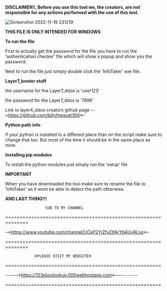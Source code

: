 **DISCLAIMER!!, Before you use this tool we, the creators, are not responsible for any actions performed with the use of this tool.**

![Screenshot 2022-11-19 231219](https://user-images.githubusercontent.com/117538886/202875157-b39f225f-5850-4d5d-9787-207a13229d22.jpg)

**THIS FILE IS ONLY INTENDED FOR WINDOWS**

**To run the file**

First to actually get the password for the file you have to run the 'authentication checker' file which will show a
popup and show you the password.

Next to run the file just simply double click the 'InfoTaker' exe file.

**Layer7_booter stuff**

the username for the Layer7_ddos is 'user123'

the password for the Layer7_ddos is '7896'

Link to layer4_ddos creators github page
-->https://github.com/billythegoat356<--

**Python path info**

if your python is installed to a different place than on the script make sure to change that too. But most of the time it should be in the same place as mine.

**Installing pip modules**

To install the python modules just simply run the 'setup' file

**IMPORTANT**

When you have downloaded the tool make sure to rename the file to 'InfoTaker' as it wont be able to detect the path otherwise.

**AND LAST THING!!!**

                      SUB TO MY CHANNEL
==============================================================

-->https://www.youtube.com/channel/UCkP2YjZfvZIfArYbAUyRLsg<--

==============================================================

                 🌐PLEASE VISIT MY WEBSITE🌐
======================================================

----->https://123xboxlookup.000webhostapp.com<----------

======================================================
